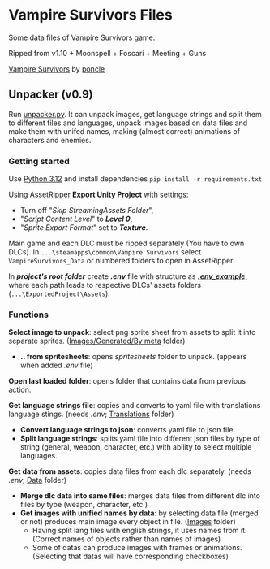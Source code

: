 # Vampire Survivors Files

Some data files of Vampire Survivors game.

Ripped from v1.10 + Moonspell + Foscari + Meeting + Guns

[Vampire Survivors](https://store.steampowered.com/app/1794680/Vampire_Survivors/) by [poncle](https://poncle.games)

## Unpacker (v0.9)

Run [unpacker.py](unpacker.py). It can unpack images, get language strings and split them to different files and
languages, unpack images based on data files and make them with unifed names, making (almost correct) animations
of characters and enemies.

### Getting started

Use [Python 3.12](https://www.python.org/downloads/) and install dependencies `pip install -r requirements.txt`

Using [AssetRipper](https://github.com/AssetRipper/AssetRipper) **Export Unity Project** with settings:
* Turn off "_Skip StreamingAssets Folder_",
* "_Script Content Level_" to _**Level 0**_,
* "_Sprite Export Format_" set to _**Texture**_.

Main game and each DLC must be ripped separately (You have to own DLCs).
In `...\steamapps\common\Vampire Survivors` select `VampireSurvivors_Data` or numbered folders to open in AssetRipper.

In _**project's root folder**_ create _**.env**_ file with structure as _**[.env_example](.env_example)**_, where each
path leads to respective DLCs' assets folders (`...\ExportedProject\Assets`).

### Functions

**Select image to unpack**: select png sprite sheet from assets to split it into separate
sprites. ([Images/Generated/By meta](Images) folder)

* **.. from spritesheets**: opens _spritesheets_ folder to unpack. (appears when added _.env_ file)

**Open last loaded folder**: opens folder that contains data from previous action.

**Get language strings file**: copies and converts to yaml file with translations language stings. (needs
_.env_; [Translations](Translations) folder)

* **Convert language strings to json**: converts yaml file to json file.
* **Split language strings**: splits yaml file into different json files by type of string (general, weapon, character,
  etc.) with ability to select multiple languages.

**Get data from assets**: copies data files from each dlc separately. (needs _.env_; [Data](Data) folder)

* **Merge dlc data into same files**: merges data files from different dlc into files by type (weapon, character, etc.)
* **Get images with unified names by data**: by selecting data file (merged or not) produces main image every object in
  file. ([Images](Images) folder)
    * Having split lang files with english strings, it uses names from it. (Correct names of objects rather than names
      of images)
    * Some of datas can produce images with frames or animations. (Selecting that datas will have corresponding
      checkboxes)